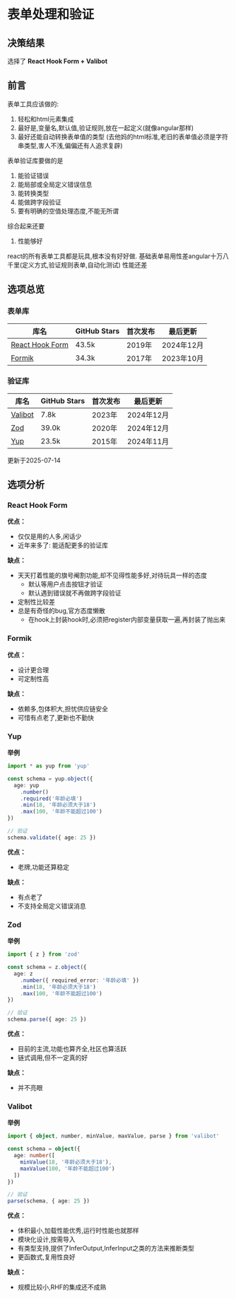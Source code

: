 # 表单处理和验证

## 决策结果
选择了 **React Hook Form + Valibot**

## 前言
表单工具应该做的:
1. 轻松和html元素集成
2. 最好是,变量名,默认值,验证规则,放在一起定义(就像angular那样)
3. 最好还能自动转换表单值的类型
   (去他妈的html标准,老旧的表单值必须是字符串类型,害人不浅,偏偏还有人追求复辟)

表单验证库要做的是
1. 能验证错误
2. 能局部或全局定义错误信息
3. 能转换类型
4. 能做跨字段验证
5. 要有明确的空值处理态度,不能无所谓

综合起来还要
1. 性能够好

react的所有表单工具都是玩具,根本没有好好做.
基础表单易用性差angular十万八千里(定义方式,验证规则表单,自动化测试)
性能还差

## 选项总览

### 表单库
| 库名                                                                  | GitHub Stars | 首次发布 | 最后更新   |
|-----------------------------------------------------------------------|--------------|----------|------------|
| [React Hook Form](https://github.com/react-hook-form/react-hook-form) | 43.5k        | 2019年   | 2024年12月 |
| [Formik](https://github.com/jaredpalmer/formik)                       | 34.3k        | 2017年   | 2023年10月 |

### 验证库
| 库名                                                | GitHub Stars | 首次发布 | 最后更新   |
|-----------------------------------------------------|--------------|----------|------------|
| [Valibot](https://github.com/fabian-hiller/valibot) | 7.8k         | 2023年   | 2024年12月 |
| [Zod](https://github.com/colinhacks/zod)            | 39.0k        | 2020年   | 2024年12月 |
| [Yup](https://github.com/jquense/yup)               | 23.5k        | 2015年   | 2024年11月 |

更新于2025-07-14

## 选项分析

### React Hook Form
**优点：**
- 仅仅是用的人多,闲话少
- 近年来多了: 能适配更多的验证库

**缺点：**
- 天天打着性能的旗号阉割功能,却不见得性能多好,对待玩具一样的态度
  - 默认等用户点击按钮才验证
  - 默认遇到错误就不再做跨字段验证
- 定制性比较差
- 总是有奇怪的bug,官方态度懒散
  - 在hook上封装hook时,必须把register内部变量获取一遍,再封装了抛出来

### Formik
**优点：**
- 设计更合理
- 可定制性高

**缺点：**
- 依赖多,包体积大,担忧供应链安全
- 可惜有点老了,更新也不勤快

### Yup
**举例**
```typescript
import * as yup from 'yup'

const schema = yup.object({
  age: yup
    .number()
    .required('年龄必填')
    .min(18, '年龄必须大于18')
    .max(100, '年龄不能超过100')
})

// 验证
schema.validate({ age: 25 })
```

**优点：**
- 老牌,功能还算稳定

**缺点：**
- 有点老了
- 不支持全局定义错误消息

### Zod
**举例**
```typescript
import { z } from 'zod'

const schema = z.object({
  age: z
    .number({ required_error: '年龄必填' })
    .min(18, '年龄必须大于18')
    .max(100, '年龄不能超过100')
})

// 验证
schema.parse({ age: 25 })
```

**优点：**
- 目前的主流,功能也算齐全,社区也算活跃
- 链式调用,但不一定真的好

**缺点：**
- 并不亮眼

### Valibot
**举例**
```typescript
import { object, number, minValue, maxValue, parse } from 'valibot'

const schema = object({
  age: number([
    minValue(18, '年龄必须大于18'),
    maxValue(100, '年龄不能超过100')
  ])
})

// 验证
parse(schema, { age: 25 })
```

**优点：**
- 体积最小,加载性能优秀,运行时性能也就那样
- 模块化设计,按需导入
- 有类型支持,提供了InferOutput,InferInput之类的方法来推断类型
- 更函数式,复用性良好

**缺点：**
- 规模比较小,RHF的集成还不成熟
